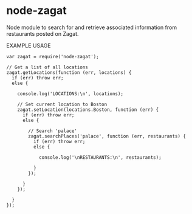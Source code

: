 node-zagat
==========

Node module to search for and retrieve associated information from restaurants posted on Zagat.

EXAMPLE USAGE
```
var zagat = require('node-zagat');

// Get a list of all locations
zagat.getLocations(function (err, locations) {
  if (err) throw err;
  else {

    console.log('LOCATIONS:\n', locations);

    // Set current location to Boston
    zagat.setLocation(locations.Boston, function (err) {
      if (err) throw err;
      else {

        // Search 'palace'
        zagat.searchPlaces('palace', function (err, restaurants) {
          if (err) throw err;
          else {

            console.log('\nRESTAURANTS:\n', restaurants);

          }
        });

      }
    });

  }
});

```
